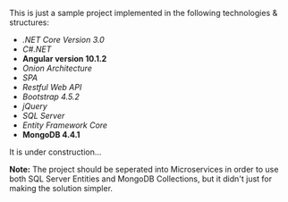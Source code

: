 <p>
  This is just a sample project implemented in the following technologies & structures:
</p>
<ul>
  <li><em>.NET Core Version 3.0</em></li>
  <li><em>C#.NET</em></li>
  <li><strong>Angular version 10.1.2</strong></li>
  <li><em>Onion Architecture</em></li>
  <li><em>SPA</em></li>  
  <li><em>Restful Web API</em></li>
  <li><em>Bootstrap 4.5.2</em></li>
  <li><em>jQuery</em></li>
  <li><em>SQL Server</em></li>
  <li><em>Entity Framework Core</em></li>
  <li><strong>MongoDB 4.4.1</strong></li>
</ul>

<p>
  It is under construction...
</p>

<p>
  <b>Note:</b>
  The project should be seperated into Microservices in order to use both SQL Server Entities and
  MongoDB Collections, but it didn't just for making the solution simpler.
</p>
